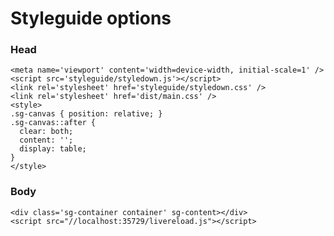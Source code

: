 # Styleguide options

### Head

    <meta name='viewport' content='width=device-width, initial-scale=1' />
    <script src='styleguide/styledown.js'></script>
    <link rel='stylesheet' href='styleguide/styledown.css' />
    <link rel='stylesheet' href='dist/main.css' />
    <style>
    .sg-canvas { position: relative; }
    .sg-canvas::after {
      clear: both;
      content: '';
      display: table;
    }
    </style>

### Body

    <div class='sg-container container' sg-content></div>
    <script src="//localhost:35729/livereload.js"></script>

